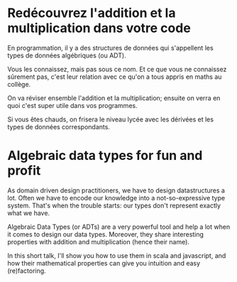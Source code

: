 # Redécouvrez l'addition et la multiplication dans votre code

En programmation, il y a des structures de données qui s'appellent les types
de données algébriques (ou ADT).

Vous les connaissez, mais pas sous ce nom. Et ce que vous ne connaissez
sûrement pas, c'est leur relation avec ce qu'on a tous appris en maths au
collège.

On va réviser ensemble l'addition et la multiplication; ensuite on verra en
quoi c'est super utile dans vos programmes.

Si vous êtes chauds, on frisera le niveau lycée avec les dérivées et les types
de données correspondants.

# Algebraic data types for fun and profit

As domain driven design practitioners, we have to design datastructures a lot.
Often we have to encode our knowledge into a not-so-expressive type system.
That's when the trouble starts: our types don't represent exactly what we have.

Algebraic Data Types (or ADTs) are a very powerful tool and help a lot when it
comes to design our data types. Moreover, they share interesting properties
with addition and multiplication (hence their name).

In this short talk, I'll show you how to use them in scala and javascript, and
how their mathematical properties can give you intuition and easy
(re)factoring.
